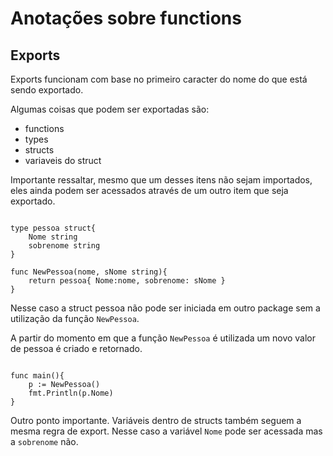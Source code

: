 # Anotações sobre functions

## Exports

Exports funcionam com base no primeiro caracter do nome do que está sendo exportado.

Algumas coisas que podem ser exportadas são:
- functions
- types
- structs
- variaveis do struct

Importante ressaltar, mesmo que um desses itens não sejam importados, eles ainda podem ser acessados através de um outro item que seja exportado.


``` golang

type pessoa struct{
    Nome string
    sobrenome string
}

func NewPessoa(nome, sNome string){
    return pessoa{ Nome:nome, sobrenome: sNome }
}

```

Nesse caso a struct pessoa não pode ser iniciada em outro package sem a utilização da função `NewPessoa`.

A partir do momento em que a função `NewPessoa` é utilizada um novo valor de pessoa é criado e retornado.

``` golang

func main(){
    p := NewPessoa()
    fmt.Println(p.Nome)
}
```
Outro ponto importante. Variáveis dentro de structs também seguem a mesma regra de export. Nesse caso a variável `Nome` pode ser acessada mas a `sobrenome` não.
